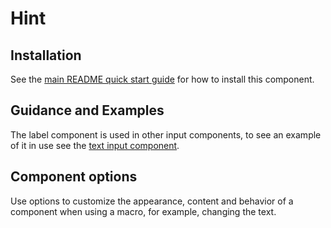 # Hint

## Installation

See the [main README quick start guide](https://designsystem.digital.gov/) for how to install this component.

## Guidance and Examples

The label component is used in other input components, to see an example of it in use see the [text input component](https://designsystem.digital.gov/components/text-input).

## Component options

Use options to customize the appearance, content and behavior of a component when using a macro, for example, changing the text.
